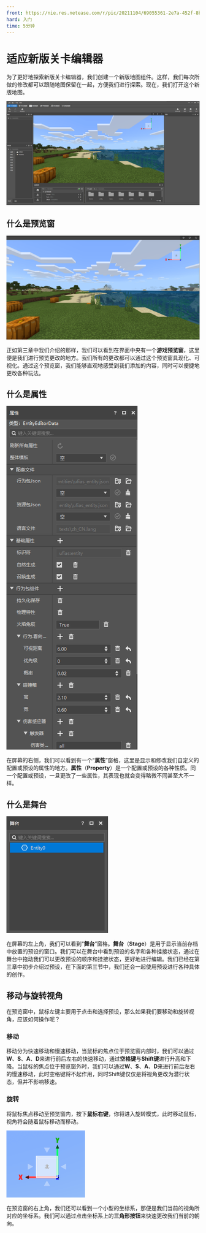 ```yaml
---
front: https://nie.res.netease.com/r/pic/20211104/69055361-2e7a-452f-8b1a-f23e1262a03a.jpg
hard: 入门
time: 5分钟
---
```


# 适应新版关卡编辑器

为了更好地探索新版关卡编辑器，我们创建一个新版地图组件。这样，我们每次所做的修改都可以跟随地图保留在一起，方便我们进行探索。现在，我们打开这个新版地图。

![新版关卡编辑器](./images/5.1_level_editor.png)

## 什么是预览窗

![游戏预览窗](./images/5.1_preview_window.png)

正如第三章中我们介绍的那样，我们可以看到在界面中央有一个**游戏预览窗**，这里便是我们进行预览更改的地方。我们所有的更改都可以通过这个预览窗具现化、可视化。通过这个预览窗，我们能够直观地感受到我们添加的内容，同时可以便捷地更改各种玩法。

## 什么是属性

![属性](./images/5.1_property_window.png)

在屏幕的右侧，我们可以看到有一个“**属性**”窗格，这里是显示和修改我们自定义的配置或预设的属性的地方。**属性**（**Property**）是一个配置或预设的各种性质。同一个配置或预设，一旦更改了一些属性，其表现也就会变得略微不同甚至大不一样。

## 什么是舞台

![舞台](./images/5.1_stage_window.png)

在屏幕的左上角，我们可以看到“**舞台**”窗格。**舞台**（**Stage**）是用于显示当前存档中放置的预设的窗口。我们可以在舞台中看到预设的名字和各种挂接状态，通过在舞台中拖动我们可以更改预设的顺序和挂接状态，更好地进行编辑。我们已经在第三章中初步介绍过预设，在下面的第三节中，我们还会一起使用预设进行各种具体的创作。

## 移动与旋转视角

在预览窗中，鼠标左键主要用于点击和选择预设，那么如果我们要移动和旋转视角，应该如何操作呢？

### 移动

移动分为快速移动和慢速移动，当鼠标的焦点位于预览窗内部时，我们可以通过**W**、**S**、**A**、**D**来进行前后左右的快速移动，通过**空格键**与**Shift键**进行升高和下降。当鼠标的焦点位于预览窗外时，我们可以通过**W**、**S**、**A**、**D**来进行前后左右的慢速移动，此时空格键将不起作用，同时Shift键仅仅是将视角更改为潜行状态，但并不影响移速。

### 旋转

将鼠标焦点移动至预览窗内，按下**鼠标右键**，你将进入旋转模式，此时移动鼠标，视角将会随着鼠标移动而移动。

![坐标系](./images/5.1_frame.png)

在预览窗的右上角，我们还可以看到一个小型的坐标系，那便是我们当前的视角所对应的坐标系。我们可以通过点击坐标系上的**三角形按钮**来快速更改我们当前的朝向。